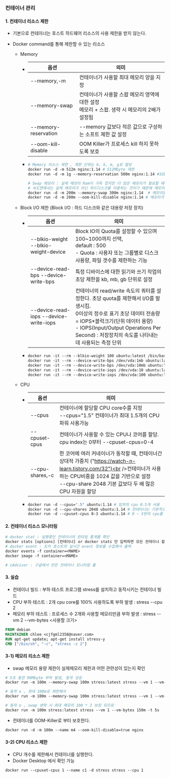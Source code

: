 ### 컨테이너 관리

#### 1. 컨테이너 리소스 제한

- 기본으로 컨테이너는 호스트 하드웨어 리소스의 사용 제한을 받지 않는다.
- Docker command를 통해 제한할 수 있는 리소스

  - Memory

    - | 옵션                 | 의미                                                                                             |
      | -------------------- | ------------------------------------------------------------------------------------------------ |
      | --memory,-m          | 컨테이너가 사용할 최대 메모리 양을 지정                                                          |
      | --memory-swap        | 컨테이너가 사용할 스왑 메모리 영역에 대한 설정<br />메모리 + 스왑. 생략 시 메모리의 2배가 설정됨 |
      | --memory-reservation | --memory 값보다 적은 값으로 구성하는 소프트 제한 값 설정                                         |
      | --oom-kill-disable   | OOM Killer가 프로세스 kill 하지 못하도록 보호                                                    |
    - ```dockerfile
      # Memory 리소스 제한 , 제한 단위는 b, k, m, g로 할당
      docker run -d -m 512m nginx:1.14 # 512Mbyte 제한
      docker run -d -m 1g --memory-reservation 500m nginx:1.14 #1Gbyte 제한 , 최소 500Mbyte 보장

      # Swap 메모리 : 실제 메모리 Ram이 가득 찼지만 더 많은 메모리가 필요할 때 디스크 공간을 이용하여 부족한 메모리를 대체할 수 있는 공간
      # 속도면에서는 설제 메모리가 아닌 하드디스크를 이용하는 것이기 때문에 메모리 속도면에서는 현저히 떨어진다고 할 수 있다.
      docker run -d -m 200m --memory-swap 300m nginx:1.14  # 메모리를 200M로 제한하고 swamp메모리는 100M를 준다. 300 - 200 = 100M 
      docker run -d -m 200m --oom-kill-disable nginx:1.14 # 메모리가 초과되면 OOM Killer가 프로세스를 죽이는데 그것을 방지하는 것.
      ```
  - Block I/O 제한 (Block I/O : 하드 디스크와 같은 대용량 저장 장치)

    - | 옵션                                   | 의미                                                                                                                                                                                                                                                                   |
      | -------------------------------------- | ---------------------------------------------------------------------------------------------------------------------------------------------------------------------------------------------------------------------------------------------------------------------- |
      | --blkio-weight --blkio-weight-device   | Block IO의 Quota를 설정할 수 있으며 100~1000까지 선택,<br />default : 500 <br />- Quota : 사용자 또는 그룹별로 디스크 사용량, 파일 갯수를 제한하는 기능                                                                                                                |
      | --device-read-bps --device-write-bps   | 특정 디바이스에 대한 읽기와 쓰기 작업의 초당 제한을 kb, mb, gb 단위로 설정                                                                                                                                                                                             |
      | --device-read-iops --device-write-iops | 컨테이너의 read/write 속도의 쿼터를 설정한다. 초당 quota를 제한해서 I/O를 발생시킴.<br /> 0이상의 정수로 표기 초당 데이터 전송량 = IOPS*블럭크기(단위 데이터 용량) <br /> - IOPS(Input/Output Operations Per Second) : 저장장치의 속도를 나타내는데 사용되는 측정 단위 |
    - ```dockerfile
      docker run -it --rm --blkio-weight 100 ubuntu:latest /bin/bash
      docker run -it --rm --device-write-bps /dev/vda:1mb ubuntu:latest /bin/bash
      docker run -it --rm --device-write-bps /dev/vda:10mb ubuntu:latest /bin/bash
      docker run -it --rm --device-write-iops /dev/vda:10 ubuntu:latest /bin/bash
      docker run -it --rm --device-write-iops /dev/vda:100 ubuntu:latest /bin/bash
      ```
  - CPU

    - | 옵션            | 의미                                                                                                                                                                                                                           |
      | --------------- | ------------------------------------------------------------------------------------------------------------------------------------------------------------------------------------------------------------------------------ |
      | --cpus          | 컨테이너에 할당할 CPU core수를 지정<br />--cpus="1.5" 컨테이너가 최대 1.5개의 CPU파워 사용가능                                                                                                                                 |
      | --cpuset-cpus   | 컨테이너가 사용할 수 있는 CPU나 코어를 할당. cpu index는 0부터 --cpuset-cpus=0-4                                                                                                                                               |
      | --cpu-shares,-c | 한 코어에 여러 커네이너가 동작할 때, 컨테이너간 상대적 가중치 ("https://watch-n-learn.tistory.com/32")<br />컨테이너가 사용하는 CPU비중을 1024 값을 기반으로 설정<br />--cpu-share 2048 기본 값보다 두 배 많은 CPU 자원을 할당 |
    - ```dockerfile
      docker run -d --cpus=".5" ubuntu:1.14 # 임의의 cpu 0.5개 사용
      docker run -d --cpu-shares 2048 ubuntu:1.14 # 컨테이너는 기본적으로 1024(CPU 기본 할당 비율)
      docker run -d --cpuset-cpus 0-3 ubuntu:1.14 # 0 ~ 3번의 cpu를 사용 , "0,3" : 0,3번째 CPU 사용
      ```

#### 2. 컨테이너 리소스 모니터링

```dockerfile
# docker stat : 실행중인 컨테이너의 런타임 통계를 확인
docker stats [options] [컨테이너] or docker stats 만 입력하면 모든 컨테이너 할당량 출력
# docker event : 도커 호스트의 실시간 event 정보를 수집해서 출력
docker events -f container=<MAME>
docker image -f container=<MAME>

# cAdvisor : 구글에서 만든 컨테이너 모니터링 툴
```

#### 3. 실습

- 컨테이너 빌드 : 부하 테스트 프로그램 stress를 설치하고 동작시키는 컨테이너 빌드
- CPU 부하 테스트 : 2개 cpu core를 100% 사용하도록 부하 발생 : stress --cpu 2
- 메모리 부하 테스트 : 프로세스 수 2개와 사용할 메모리만큼 부하 발생 : stress --vm 2 --vm-bytes <사용할 크기>

```dockerfile
FROM debian
MAINTAINER chlee <cjfgml2358@naver.com>
RUN apt-get update; apt-get install stress-y
CMD ["/bin/sh", "-c", "stress -c 2"]
```

#### 3-1) 메모리 리소스 제한

- swap 메모리 용량 제한이 실제메모리 제한과 어떤 관련성이 있는지 확인

```dockerfile
# 5초 동안 90Mbyte 부하 발생, 동작 성공
docker run -m 100m --memory-swap 100m stress:latest stress --vm 1 --vm-bytes 90m -t 5s

# 동작 x , 최대 100m로 제한해서
docker run -m 100m --memory-swap 100m stress:latest stress --vm 1 --vm-bytes 160m -t 5s

# 동작 o , swap 생략 시 최대 메모리 100 * 2 보장 되므로
docker run -m 100m stress:latest stress --vm 1 --vm-bytes 150m -t 5s
```

- 컨테이너를 OOM-Killer로 부터 보호한다.

```dockerfile
docker run -d -m 100m --name m4 --oom-kill-disable=true nginx
```

#### 3-2) CPU 리소스 제한

- CPU 개수를 제한해서 컨테이너를 실행한다.
- Docker Desktop 에서 확인 가능

```dockerfile
docker run --cpuset-cpus 1 --name c1 -d stress stress --cpu 1
```
